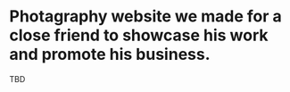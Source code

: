 # Photagraphy website we made for a close friend to showcase his work and promote his business.
TBD
